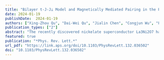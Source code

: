 ```yaml
---
title: "Bilayer t-J-J⊥ Model and Magnetically Mediated Pairing in the Pressurized Nickelate La3Ni2O7"
date: 2024-01-19
publishDate:  2024-01-19
authors: ["Xing-Zhou Qu", "Dai-Wei Qu", "Jialin Chen", "Congjun Wu", "Fan Yang",  "Wei Li", "Gang Su"]
publication_types: ["2"]
abstract: "The recently discovered nickelate superconductor La3Ni2O7 has a high transition temperature near 80 K under pressure, providing an additional avenue for exploring unconventional superconductivity. Here, with state-of-the-art tensor-network methods, we study a bilayer t-J-J⊥ model for La3Ni2O7 and find a robust s-wave superconductive (SC) order mediated by interlayer magnetic couplings. Large-scale density matrix renormalization group calculations find algebraic pairing correlations with Luttinger parameter Ksc ≲ 1. Infinite projected entangled-pair state method obtains a nonzero SC order directly in the thermodynamic limit, and estimates a strong pairing strength Δz ∼ O(0.1). Tangent-space tensor renormalization group simulations elucidate the temperature evolution of SC pairing and further determine a high SC temperature Tc*/J ∼ O(0.1). Because of the intriguing orbital selective behaviors and strong Hund's rule coupling in the compound, t-J-J⊥ model has strong interlayer spin exchange (while negligible interlayer hopping), which greatly enhances the SC pairing in the bilayer system. Such a magnetically mediated pairing has also been observed recently in the optical lattice of ultracold atoms. Our accurate and comprehensive tensor-network calculations reveal a robust SC order in the bilayer t-J-J⊥ model and shed light on the pairing mechanism of the high-Tc nickelate superconductor."
featured: true
publication: "*Phys. Rev. Lett.*"
url_pdf: "https://link.aps.org/doi/10.1103/PhysRevLett.132.036502"
doi: "10.1103/PhysRevLett.132.036502"
---
```

